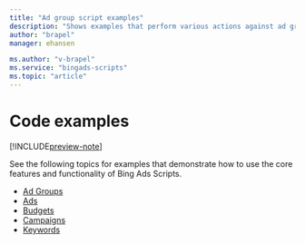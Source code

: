 ```yaml
---
title: "Ad group script examples"
description: "Shows examples that perform various actions against ad groups."
author: "brapel"
manager: ehansen

ms.author: "v-brapel"
ms.service: "bingads-scripts"
ms.topic: "article"
---
```


# Code examples

[!INCLUDE[preview-note](../includes/preview-note.md)]


See the following topics for examples that demonstrate how to use the core features and functionality of Bing Ads Scripts.

- [Ad Groups](./adgroups.md)
- [Ads](./ads.md)
- [Budgets](./budgets.md)
- [Campaigns](./campaigns.md)
- [Keywords](./keywords.md)